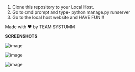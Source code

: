 1. Clone this repository to your Local Host. 
2. Go to cmd prompt and type- python manage.py runserver
3. Go to the local host website and HAVE FUN !!

Made with ❤️ by TEAM SYSTUMM



**SCREENSHOTS**


![image](https://github.com/krish-1401/TRIDENT-WORKS/assets/130020949/4ffd63da-447b-4663-af98-dc1a797ad17e)

![image](https://github.com/krish-1401/TRIDENT-WORKS/assets/130020949/4e1cd9d6-f415-4ad1-9913-62361d200dc2)

![image](https://github.com/krish-1401/TRIDENT-WORKS/assets/130020949/ec02e8dc-9e02-408c-ae74-9b660778abab)

